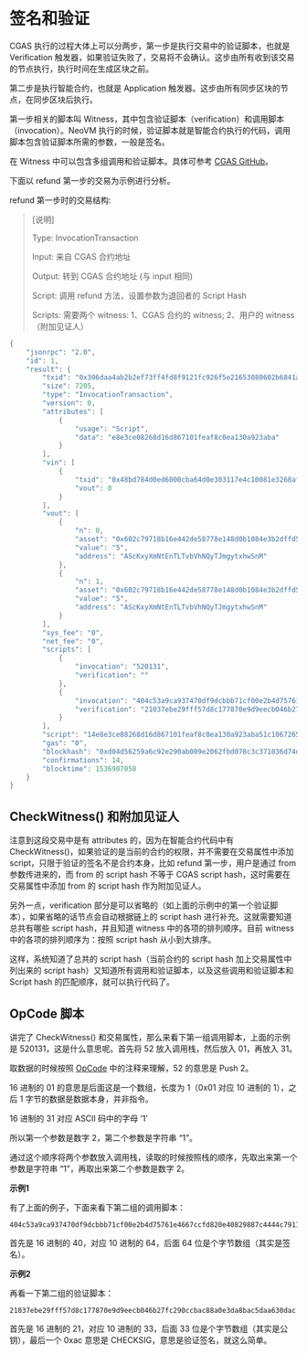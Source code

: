 # 签名和验证

CGAS 执行的过程大体上可以分两步，第一步是执行交易中的验证脚本，也就是 Verification 触发器，如果验证失败了，交易将不会确认。这步由所有收到该交易的节点执行，执行时间在生成区块之前。

第二步是执行智能合约，也就是 Application 触发器。这步由所有同步区块的节点，在同步区块后执行。

第一步相关的脚本叫 Witness，其中包含验证脚本（verification）和调用脚本（invocation）。NeoVM 执行的时候，验证脚本就是智能合约执行的代码，调用脚本包含验证脚本所需的参数，一般是签名。

在 Witness 中可以包含多组调用和验证脚本。具体可参考 [CGAS GitHub](https://github.com/neo-ngd/CGAS-Contract)。

下面以 refund 第一步的交易为示例进行分析。

refund 第一步时的交易结构:

> [说明]
>
> Type: InvocationTransaction
>
> Input: 来自 CGAS 合约地址
>
> Output: 转到 CGAS 合约地址 (与 input 相同)
>
> Script: 调用 refund 方法，设置参数为退回者的 Script Hash
>
> Scripts: 需要两个 witness: 1、CGAS 合约的 witness; 2、用户的 witness（附加见证人）

```c#
{
    "jsonrpc": "2.0",
    "id": 1,
    "result": {
        "txid": "0x306daa4ab2b2ef73ff4fd8f9121fc926f5e21653080602b6841ad3f17f80777c",
        "size": 7205,
        "type": "InvocationTransaction",
        "version": 0,
        "attributes": [
            {
                "usage": "Script",
                "data": "e8e3ce08268d16d867101feaf8c0ea130a923aba"
            }
        ],
        "vin": [
            {
                "txid": "0x48bd784d0ed6000cba64d0e303117e4c10081e3268afcf3b07e8b353a7594772",
                "vout": 0
            }
        ],
        "vout": [
            {
                "n": 0,
                "asset": "0x602c79718b16e442de58778e148d0b1084e3b2dffd5de6b7b16cee7969282de7",
                "value": "5",
                "address": "AScKxyXmNtEnTLTvbVhNQyTJmgytxhwSnM"
            },
            {
                "n": 1,
                "asset": "0x602c79718b16e442de58778e148d0b1084e3b2dffd5de6b7b16cee7969282de7",
                "value": "5",
                "address": "AScKxyXmNtEnTLTvbVhNQyTJmgytxhwSnM"
            }
        ],
        "sys_fee": "0",
        "net_fee": "0",
        "scripts": [
            {
                "invocation": "520131",
                "verification": ""
            },
            {
                "invocation": "404c53a9ca937470df9dcbbb71cf00e2b4d75761e4667ccfd820e40829887c4444c7911ed509e564b2bac30e41c92c43f7df2dd2a25ea1c8e2bc10aec3d3208251",
                "verification": "21037ebe29fff57d8c177870e9d9eecb046b27fc290ccbac88a0e3da8bac5daa630dac"
            }
        ],
        "script": "14e8e3ce08268d16d867101feaf8c0ea130a923aba51c106726566756e646776db3192722022eb7841038246dc8fa636dcf274f1",
        "gas": "0",
        "blockhash": "0xd04d56259a6c92e290ab009e2062fbd078c3c371036d74dd745b379a4d55a899",
        "confirmations": 14,
        "blocktime": 1536907058
    }
}
```

## CheckWitness() 和附加见证人

注意到这段交易中是有 attributes 的，因为在智能合约代码中有 CheckWitness()，如果验证的是当前的合约的权限，并不需要在交易属性中添加 script，只限于验证的签名不是合约本身，比如 refund 第一步，用户是通过 from 参数传进来的，而 from 的 script hash 不等于 CGAS script hash，这时需要在交易属性中添加 from 的 script hash 作为附加见证人。

另外一点，verification 部分是可以省略的（如上面的示例中的第一个验证脚本），如果省略的话节点会自动根据链上的 script hash 进行补充。这就需要知道总共有哪些 script hash，并且知道 witness 中的各项的排列顺序。目前 witness 中的各项的排列顺序为：按照 script hash 从小到大排序。

这样，系统知道了总共的 script hash（当前合约的 script hash 加上交易属性中列出来的 script hash）又知道所有调用和验证脚本，以及这些调用和验证脚本和 Script hash 的匹配顺序，就可以执行代码了。

## OpCode 脚本

讲完了 CheckWitness() 和交易属性，那么来看下第一组调用脚本，上面的示例是 520131，这是什么意思呢。首先将 52 放入调用栈，然后放入 01，再放入 31。

取数据的时候按照 [OpCode](https://github.com/neo-project/neo-vm/blob/master/src/neo-vm/OpCode.cs) 中的注释来理解，52 的意思是 Push 2。

16 进制的 01 的意思是后面这是一个数组，长度为 1（0x01 对应 10 进制的 1），之后 1 字节的数据是数据本身，并非指令。

16 进制的 31 对应 ASCII 码中的字母 ‘1’

所以第一个参数是数字 2，第二个参数是字符串 “1”。

通过这个顺序将两个参数放入调用栈，读取的时候按照栈的顺序，先取出来第一个参数是字符串 “1”，再取出来第二个参数是数字 2。

**示例1**

有了上面的例子，下面来看下第二组的调用脚本：

```
404c53a9ca937470df9dcbbb71cf00e2b4d75761e4667ccfd820e40829887c4444c7911ed509e564b2bac30e41c92c43f7df2dd2a25ea1c8e2bc10aec3d3208251
```

首先是 16 进制的 40，对应 10 进制的 64，后面 64 位是个字节数组（其实是签名）。

**示例2**

再看一下第二组的验证脚本：

```
21037ebe29fff57d8c177870e9d9eecb046b27fc290ccbac88a0e3da8bac5daa630dac
```

首先是 16 进制的 21，对应 10 进制的 33，后面 33 位是个字节数组（其实是公钥），最后一个 0xac 意思是 CHECKSIG，意思是验证签名，就这么简单。